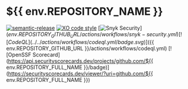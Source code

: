# ${{ env.REPOSITORY_NAME }}
[![semantic-release](https://img.shields.io/badge/%20%20%F0%9F%93%A6%F0%9F%9A%80-semantic--release-e10079.svg)](https://github.com/semantic-release/semantic-release)
[![XO code style](https://shields.io/badge/code_style-5ed9c7?logo=xo&labelColor=gray)](https://github.com/xojs/xo)
[![Snyk Security](../../actions/workflows/snyk-security.yml/badge.svg)](${{ env.REPOSITORY_GITHUB_URL }}/actions/workflows/snyk-security.yml)
[![CodeQL](../../actions/workflows/codeql.yml/badge.svg)](${{ env.REPOSITORY_GITHUB_URL }}/actions/workflows/codeql.yml)
[![OpenSSF Scorecard](https://api.securityscorecards.dev/projects/github.com/${{ env.REPOSITORY_FULL_NAME }}/badge)](https://securityscorecards.dev/viewer/?uri=github.com/${{ env.REPOSITORY_FULL_NAME }})
